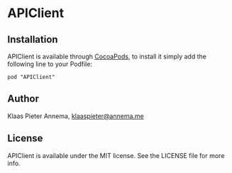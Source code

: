 # APIClient

## Installation

APIClient is available through [CocoaPods](http://cocoapods.org), to install
it simply add the following line to your Podfile:

    pod "APIClient"

## Author

Klaas Pieter Annema, klaaspieter@annema.me

## License

APIClient is available under the MIT license. See the LICENSE file for more info.
